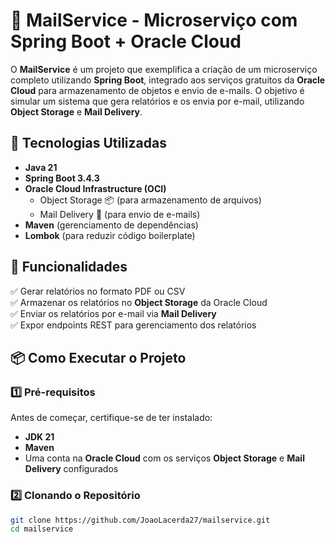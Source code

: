 # 📧 MailService - Microserviço com Spring Boot + Oracle Cloud

O **MailService** é um projeto que exemplifica a criação de um microserviço completo utilizando **Spring Boot**, integrado aos serviços gratuitos da **Oracle Cloud** para armazenamento de objetos e envio de e-mails. O objetivo é simular um sistema que gera relatórios e os envia por e-mail, utilizando **Object Storage** e **Mail Delivery**.

## 🚀 Tecnologias Utilizadas

- **Java 21**
- **Spring Boot 3.4.3**
- **Oracle Cloud Infrastructure (OCI)**
  - Object Storage 📦 (para armazenamento de arquivos)
  - Mail Delivery 📩 (para envio de e-mails)
- **Maven** (gerenciamento de dependências)
- **Lombok** (para reduzir código boilerplate)

## 📌 Funcionalidades

✅ Gerar relatórios no formato PDF ou CSV  
✅ Armazenar os relatórios no **Object Storage** da Oracle Cloud  
✅ Enviar os relatórios por e-mail via **Mail Delivery**  
✅ Expor endpoints REST para gerenciamento dos relatórios  

## 📦 Como Executar o Projeto

### 1️⃣ Pré-requisitos
Antes de começar, certifique-se de ter instalado:
- **JDK 21**
- **Maven**
- Uma conta na **Oracle Cloud** com os serviços **Object Storage** e **Mail Delivery** configurados

### 2️⃣ Clonando o Repositório
```sh
git clone https://github.com/JoaoLacerda27/mailservice.git
cd mailservice
